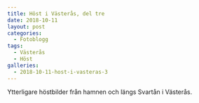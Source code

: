 ```yaml
---
title: Höst i Västerås, del tre
date: 2018-10-11
layout: post
categories:
  - Fotoblogg
tags:
  - Västerås
  - Höst
galleries:
  - 2018-10-11-host-i-vasteras-3
---
```


Ytterligare höstbilder från hamnen och längs Svartån i Västerås.
